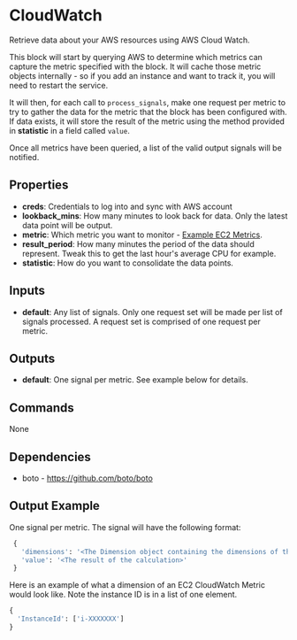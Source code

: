 CloudWatch
==========
Retrieve data about your AWS resources using AWS Cloud Watch.  

This block will start by querying AWS to determine which metrics can capture the metric specified with the block. It will cache those metric objects internally - so if you add an instance and want to track it, you will need to restart the service.

It will then, for each call to `process_signals`, make one request per metric to try to gather the data for the metric that the block has been configured with. If data exists, it will store the result of the metric using the method provided in **statistic** in a field called `value`.

Once all metrics have been queried, a list of the valid output signals will be notified.

Properties
----------
- **creds**: Credentials to log into and sync with AWS account
- **lookback_mins**: How many minutes to look back for data. Only the latest data point will be output.
- **metric**: Which metric you want to monitor - [Example EC2 Metrics](http://docs.aws.amazon.com/AmazonCloudWatch/latest/DeveloperGuide/ec2-metricscollected.html).
- **result_period**: How many minutes the period of the data should represent. Tweak this to get the last hour's average CPU for example.
- **statistic**: How do you want to consolidate the data points.

Inputs
------
- **default**: Any list of signals.  Only one request set will be made per list of signals processed.  A request set is comprised of one request per metric.

Outputs
-------
- **default**: One signal per metric.  See example below for details.

Commands
--------
None

Dependencies
------------
 * boto - https://github.com/boto/boto

Output Example
--------------
One signal per metric. The signal will have the following format:
```python
 {
   'dimensions': '<The Dimension object containing the dimensions of the metric>',
   'value': '<The result of the calculation>'
 }
```
Here is an example of what a dimension of an EC2 CloudWatch Metric would look like. Note the instance ID is in a list of one element.
```python
{
  'InstanceId': ['i-XXXXXXX']
}
```

